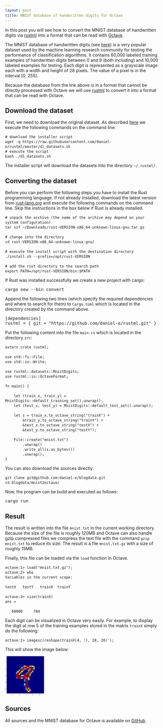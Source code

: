 ```yaml
---
layout: post
title: MNIST database of handwritten digits for Octave
---
```


In this post you will see how to convert the MNIST database of handwritten digits via [rustml](/rustml/rustml/) into a format that can be read with [Octave](https://www.gnu.org/software/octave/).

The MNIST database of handwritten digits (see [here](http://yann.lecun.com/exdb/mnist/)) is a very popular dataset used by the machine learning research community for testing the performance of classification algorithms. It contains 60,000 labeled training examples of handwritten digits between 0 and 9 (both including) and 10,000 labeled examples for testing. Each digit is represented as a grayscale image each with a width and height of 28 pixels. The value of a pixel is in the interval [0, 255].

Because the database from the link above is in a format that cannot be directly processed with Octave we will use [rustml](/rustml/rustml) to convert it into a format that can be read with Octave.

## Download the dataset 
First, we need to download the original dataset. As described [here](https://github.com/daniel-e/rustml#rustml-datasets-package) we execute the following commands on the command line:

<pre><code class="bash"># download the installer script
wget -q https://raw.githubusercontent.com/daniel-e/rustml/master/dl_datasets.sh
# execute the script
bash ./dl_datasets.sh
</code></pre>

The installer script will download the datasets into the directory `~/.rustml/`.

## Converting the dataset

Before you can perform the following steps you have to install the Rust programming language. If not already installed, download the latest version from [rust-lang.org](https://www.rust-lang.org) and execute the following commands on the command line. Skip the instructions in the box below if Rust is already installed.

<pre><code class="bash"># unpack the archive (the name of the archive may depend on your system configuration)
tar xzf ~/Downloads/rust-VERSION-x86_64-unknown-linux-gnu.tar.gz

# change into the directory
cd rust-VERSION-x86_64-unknown-linux-gnu/

# execute the install script with the destination directory
./install.sh --prefix=/opt/rust-VERSION

# add the rust directory to the search path
export PATH=/opt/rust-VERSION/bin:$PATH
</code></pre>

If Rust was installed successfully we create a new project with cargo:

<pre>
cargo new --bin convert
</pre>

Append the following two lines (which specify the required dependencies and where to search for them) to `Cargo.toml` which is located in the directory created by the command above.

<pre>
[dependencies]
rustml = { git = "https://github.com/daniel-e/rustml.git" }
</pre>

Put the following content into the file `main.rs` which is located in the directory `src`:

<pre><code class="rust">extern crate rustml;

use std::fs::File;
use std::io::Write;

use rustml::datasets::MnistDigits;
use rustml::io::OctaveFormat;

fn main() {

    let (train_x, train_y) = MnistDigits::default_training_set().unwrap();
    let (test_x, test_y) = MnistDigits::default_test_set().unwrap();

    let s = train_x.to_octave_string("trainX") +
        &train_y.to_octave_string("trainY") +
        &test_x.to_octave_string("testX") +
        &test_y.to_octave_string("testY");

    File::create("mnist.txt")
        .unwrap()
        .write_all(s.as_bytes())
        .unwrap();
}
</code></pre>

You can also download the sources directly:
<pre><code class="bash">git clone git@github.com:daniel-e/blogdata.git
cd blogdata/mnist2octave/
</code></pre>

Now, the program can be build and executed as follows:

<pre>
cargo run
</pre>

## Result

The result is written into the file `mnist.txt` in the current working directory. Because the size of the file is roughly 120MB and Octave can also handle gzip compressed files we compress the text file with the command `gzip mnist.txt` to reduce its size. The result is a file `mnist.txt.gz` with a size of roughly 15MB.

Finally, this file can be loaded via the `load` function in Octave.

<pre><code class="matlab">octave:1> load("mnist.txt.gz");
octave:2> who
Variables in the current scope:

testX   testY   trainX  trainY

octave:3> size(trainX)
ans =

   60000     784
</code></pre>

Each digit can be visualized in Octave very easily. For example, to display the digit at row 5 of the training examples stored in the matrix `trainX` simply do the following:

<pre><code class="matlab">octave:1> imagesc(reshape(trainX(4, :), 28, 28)');
</code></pre>

This will show the image below:

![plot of a digit of the mnist database](/assets/nine.png)

## Sources

All sources and the MNIST database for Octave is available on [GitHub](https://github.com/daniel-e/blogdata/tree/master/mnist2octave).

